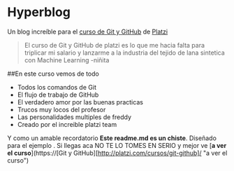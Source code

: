 # Hyperblog
Un blog increíble para el [curso de Git y GitHub](http://platzi.com/cursos/git-github/ "curso de Git y GitHub") de [Platzi](https://platzi.com/ "Platzi" )
> El curso de Git y GitHub de platzi es lo que me hacia falta para triplicar mi salario y lanzarme a la industria del tejido de lana sintetica con Machine Learning 
> -niñita

##En este curso vemos de todo
* Todos los comandos de Git
* El flujo de trabajo de GitHub
* El verdadero amor por las buenas practicas
* Trucos muy locos del profesor
* Las personalidades multiples de freddy
* Creado por el increible platzi team

Y como un amable recordatorio **Este readme.md es un chiste**. Diseñado para el ejemplo . Si llegas aca NO TE LO TOMES EN SERIO y mejor ve [**a ver el curso**](https://[Git y GitHub][http://platzi.com/cursos/git-github]/ "a ver el curso")

